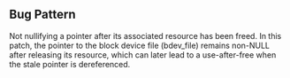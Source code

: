 ## Bug Pattern

Not nullifying a pointer after its associated resource has been freed. In this patch, the pointer to the block device file (bdev_file) remains non-NULL after releasing its resource, which can later lead to a use-after-free when the stale pointer is dereferenced.